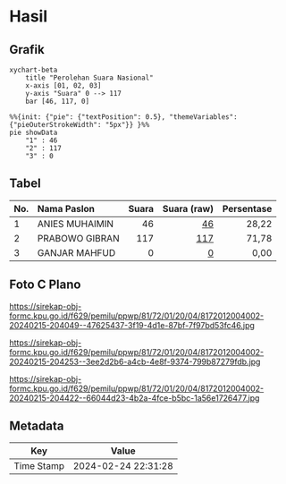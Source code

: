 # Hasil

## Grafik

```mermaid
xychart-beta
    title "Perolehan Suara Nasional"
    x-axis [01, 02, 03]
    y-axis "Suara" 0 --> 117
    bar [46, 117, 0]
```

```mermaid
%%{init: {"pie": {"textPosition": 0.5}, "themeVariables": {"pieOuterStrokeWidth": "5px"}} }%%
pie showData
    "1" : 46
    "2" : 117
    "3" : 0
```

## Tabel

| No. | Nama Paslon    | Suara | Suara (raw) | Persentase |
|:--- |:-------------- | -----:| -----------:| ----------:|
| 1   | ANIES MUHAIMIN | 46    | [46][p-1]   | 28,22      |
| 2   | PRABOWO GIBRAN | 117   | [117][p-2]  | 71,78      |
| 3   | GANJAR MAHFUD  | 0     | [0][p-3]    | 0,00       |


[p-1]: https://github.com/gigit-pemilu/pemilu-2024/blob/main/pilpres/hitung-suara/sub/81-maluku/sub/72-kota-tual/sub/01-pulau-dullah-utara/sub/2004-labetawi/sub/002-tps/sub/paslon-1.txt
[p-2]: https://github.com/gigit-pemilu/pemilu-2024/blob/main/pilpres/hitung-suara/sub/81-maluku/sub/72-kota-tual/sub/01-pulau-dullah-utara/sub/2004-labetawi/sub/002-tps/sub/paslon-2.txt
[p-3]: https://github.com/gigit-pemilu/pemilu-2024/blob/main/pilpres/hitung-suara/sub/81-maluku/sub/72-kota-tual/sub/01-pulau-dullah-utara/sub/2004-labetawi/sub/002-tps/sub/paslon-3.txt

## Foto C Plano

https://sirekap-obj-formc.kpu.go.id/f629/pemilu/ppwp/81/72/01/20/04/8172012004002-20240215-204049--47625437-3f19-4d1e-87bf-7f97bd53fc46.jpg

https://sirekap-obj-formc.kpu.go.id/f629/pemilu/ppwp/81/72/01/20/04/8172012004002-20240215-204253--3ee2d2b6-a4cb-4e8f-9374-799b87279fdb.jpg

https://sirekap-obj-formc.kpu.go.id/f629/pemilu/ppwp/81/72/01/20/04/8172012004002-20240215-204422--66044d23-4b2a-4fce-b5bc-1a56e1726477.jpg


## Metadata

| Key        | Value               |
| ---------- | ------------------- |
| Time Stamp | 2024-02-24 22:31:28 |



